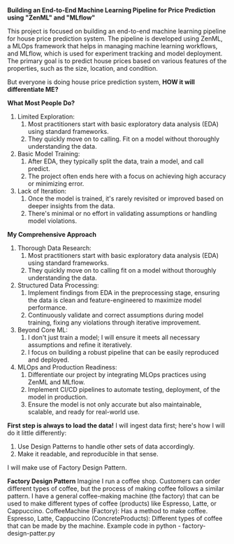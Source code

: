 **Building an End-to-End Machine Learning Pipeline for Price Prediction using "ZenML" and "MLflow"**

This project is focused on building an end-to-end machine learning pipeline for house price prediction system.
The pipeline is developed using ZenML, a MLOps framework that helps in managing machine learning workflows, and MLflow, which is used for experiment tracking and model deployment.
The primary goal is to predict house prices based on various features of the properties, such as the size, location, and condition.

But everyone is doing house price prediction system, **HOW it will differentiate ME?**

**What Most People Do?**
1. Limited Exploration:
    1. Most practitioners start with basic exploratory data analysis (EDA) using standard frameworks.
    2. They quickly move on to calling. Fit on a model without thoroughly understanding the data.
2. Basic Model Training:
    1. After EDA, they typically split the data, train a model, and call predict.
    2. The project often ends here with a focus on achieving high accuracy or minimizing error.
3. Lack of Iteration:
    1. Once the model is trained, it's rarely revisited or improved based on deeper insights from the data.
    2. There's minimal or no effort in validating assumptions or handling model violations.

**My Comprehensive Approach**
1. Thorough Data Research:
    1. Most practitioners start with basic exploratory data analysis (EDA) using standard frameworks.
    2. They quickly move on to calling fit on a model without thoroughly understanding the data.
2. Structured Data Processing:
    1. Implement findings from EDA in the preprocessing stage, ensuring the data is clean and feature-engineered to maximize model         
       performance.
    2. Continuously validate and correct assumptions during model training, fixing any violations through iterative improvement.
3. Beyond Core ML:
    1. I don't just train a model; I will ensure it meets all necessary assumptions and refine it iteratively.
    2. I focus on building a robust pipeline that can be easily reproduced and deployed.
4. MLOps and Production Readiness:
    1. Differentiate our project by integrating MLOps practices using ZenML and MLflow.
    2. Implement CI/CD pipelines to automate testing, deployment, of the model in production.
    3. Ensure the model is not only accurate but also maintainable, scalable, and ready for real-world use.

**First step is always to load the data!**
I will ingest data first; here's how I will do it little differently:
1. Use Design Patterns to handle other sets of data accordingly.
2. Make it readable, and reproducible in that sense.
   
I will make use of Factory Design Pattern.

**Factory Design Pattern**
Imagine I run a coffee shop. Customers can order different types of coffee, but the process of making coffee follows a similar pattern. I have a general coffee-making machine (the factory) that can be used to make different types of coffee (products) like Espresso, Latte, or Cappuccino.
    CoffeeMachine (Factory): Has a method to make coffee.
Espresso, Latte, Cappuccino (ConcreteProducts): Different types of coffee that can be made by the machine.
Example code in python - factory-design-patter.py
